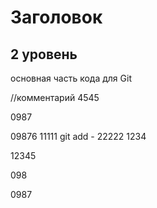 # Заголовок #

## 2 уровень

основная часть кода для Git 

//комментарий 4545

0987

09876
11111
git add - 
22222
1234

12345

098

0987
